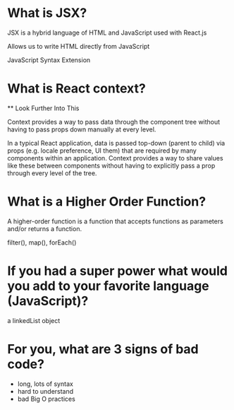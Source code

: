 # What is JSX?

JSX is a hybrid language of HTML and JavaScript used with React.js

Allows us to write HTML directly from JavaScript

JavaScript Syntax Extension

# What is React context?

\*\* Look Further Into This

Context provides a way to pass data through the component tree without
having to pass props down manually at every level.

In a typical React application, data is passed top-down (parent to child) via props (e.g. locale preference, UI them) that are required by
many components within an application. Context provides a way to share
values like these between components without having to explicitly pass
a prop through every level of the tree.

# What is a Higher Order Function?

A higher-order function is a function that accepts functions as parameters and/or returns a function.

filter(), map(), forEach()

# If you had a super power what would you add to your favorite language (JavaScript)?

a linkedList object

# For you, what are 3 signs of bad code?

- long, lots of syntax
- hard to understand
- bad Big O practices
